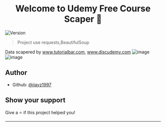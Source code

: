 <h1 align="center">Welcome to Udemy Free Course Scaper 👋</h1>
<p>
  <img alt="Version" src="https://img.shields.io/badge/version-1-blue.svg?cacheSeconds=2592000" />
</p>

> Project use requests,BeautifulSoup


Data scapered by www.tutorialbar.com, www.discudemy.com
![image](https://user-images.githubusercontent.com/58965055/110190806-34207780-7df3-11eb-8bef-984ce67ba05c.png)
![image](https://user-images.githubusercontent.com/58965055/110190179-0259e180-7df0-11eb-8e55-a886c04eecec.png)



## Author

* Github: [@jiayz1997](https://github.com/jiayz1997)

## Show your support

Give a ⭐️ if this project helped you!

***
